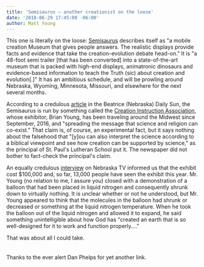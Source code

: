 ```yaml
---
title: 'Semisaurus – another creationist on the loose'
date: '2018-06-29 17:45:00 -06:00'
author: Matt Young
---
```

This one is literally on the loose: <a href="https://www.semisaurus.com/">Semisaurus</a> describes itself as "a mobile creation Museum that gives people answers. The realistic displays provide facts and evidence that take the creation-evolution debate head-on." It is "a 48-foot semi trailer [that has been converted] into a state-of-the-art museum that is packed with high-end displays, animatronic dinosaurs and evidence-based information to teach the Truth (sic) about creation and evolution[.]" It has an ambitious schedule, and will be prowling around Nebraska, Wyoming, Minnesota, Missouri, and elsewhere for the next several months.

According to a credulous <a href="https://beatricedailysun.com/news/local/creation-museum-semisaurus-roars-into-town/article_4553af87-19c5-510c-b9ee-9d5842774e0b.html">article</a> in the Beatrice (Nebraska) Daily Sun, the Semisaurus is run by something called the <a href="https://visitcreation.org/item/cia-mobile-museum-juniata-ne/">Creation Instruction Association</a>, whose exhibitor, Brian Young, has been traveling around the Midwest since September, 2016, and "spreading the message that science and religion can co-exist." That claim is, of course, an experimental fact, but it says nothing about the falsehood that "[y]ou can also interpret the science according to a biblical viewpoint and see how creation can be supported by science," as the principal of St. Paul's Lutheran School put it. The newspaper did not bother to fact-check the principal's claim.

An equally credulous <a href="http://nebraska.tv/features/state-fair/semisaurus">interview</a> on Nebraska TV informed us that the exhibit cost $100,000 and, so far, 13,000 people have seen the exhibit this year. Mr. Young (no relation to me, I assure you) closed with a demonstration of a balloon that had been placed in liquid nitrogen and consequently shrunk down to virtually nothing. It is unclear whether or not he understood, but Mr. Young appeared to think that the molecules in the balloon had shrunk or decreased or something at the liquid nitrogen temperature. When he took the balloon out of the liquid nitrogen and allowed it to expand, he said something unintelligible about how God has "created an earth that is so well-designed for it to work and function properly...."

That was about all I could take. 
<br/><br/><br/>
Thanks to the ever alert Dan Phelps for yet another link.
